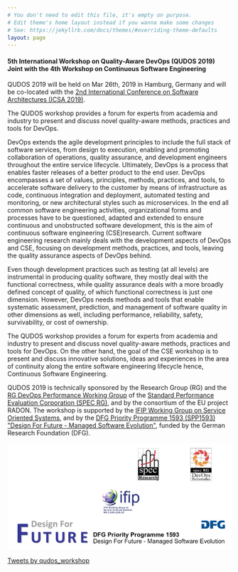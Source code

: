 ```yaml
---
# You don't need to edit this file, it's empty on purpose.
# Edit theme's home layout instead if you wanna make some changes
# See: https://jekyllrb.com/docs/themes/#overriding-theme-defaults
layout: page
---
```


#### 5th International Workshop on Quality-Aware DevOps (QUDOS 2019) Joint with the 4th Workshop on Continuous Software Engineering 

QUDOS 2019 will be held on Mar 26th, 2019 in Hamburg, Germany and will be co-located with the [2nd International Conference on Software Architectures (ICSA 2019)](https://swk-www.informatik.uni-hamburg.de/~icsa2019/).

The QUDOS workshop provides a forum for experts from academia and industry to present and discuss novel quality-aware methods, practices and tools for DevOps.

DevOps extends the agile development principles to include the full stack of software services, from design to execution, enabling and promoting collaboration of operations, quality assurance, and development engineers throughout the entire service lifecycle. Ultimately, DevOps is a process that enables faster releases of a better product to the end user. DevOps encompasses a set of values, principles, methods, practices, and tools, to accelerate software delivery to the customer by means of infrastructure as code, continuous integration and deployment, automated testing and monitoring, or new architectural styles such as microservices. In the end all common software engineering activities, organizational forms and processes have to be questioned, adapted and extended to ensure continuous and unobstructed software development, this is the aim of continuous software engineering (CSE)research. Current software engineering research mainly deals with the development aspects of DevOps and CSE, focusing on development methods, practices, and tools, leaving the quality assurance aspects of DevOps behind.

Even though development practices such as testing (at all levels) are instrumental in producing quality software, they mostly deal with the functional correctness, while quality assurance deals with a more broadly defined concept of quality, of which functional correctness is just one dimension. However, DevOps needs methods and tools that enable systematic assessment, prediction, and management of software quality in other dimensions as well, including performance, reliability, safety, survivability, or cost of ownership.

The QUDOS workshop provides a forum for experts from academia and industry to present and discuss novel quality-aware methods, practices and tools for DevOps. On the other hand, the goal of the CSE workshop is to present and discuss innovative solutions, ideas and experiences in the area of continuity along the entire software engineering lifecycle hence, Continuous Software Engineering. 

QUDOS 2019 is technically sponsored by the Research Group (RG) and the [RG DevOps Performance Working Group](https://research.spec.org/devopswg) of the [Standard Performance Evaluation Corporation (SPEC RG)](http://research.spec.org/), and by the consortium of the EU project RADON. The workshop is supported by the [IFIP Working Group on Service Oriented Systems](http://ifip-wg-sos.deib.polimi.it/), and by the [DFG Priority Programme 1593 (SPP1593) "Design For Future - Managed Software Evolution"](http://www.dfg-spp1593.de/), funded by the German Research Foundation (DFG).

<img src="qudos_sponsors.png" alt="Sponsers"
usemap="#sponsermap">

<map name="sponsermap">
<area shape="spec" coords="422,18,500,125" href="https://research.spec.org/" alt="Spec">
<area shape="devops" coords="600,18,670,128" href="https://research.spec.org/devopswg" alt="Spec DevOps">
<area shape="ifip" coords="310,148,458,247" href="http://ifip-wg-sos.deib.polimi.it/" alt="ifip">
<area shape="dfg" coords="27,250,746,346" href="http://www.dfg-spp1593.de/" alt="DFG">
</map> 

<a class="twitter-timeline" href="https://twitter.com/qudos_workshop?ref_src=twsrc%5Etfw">Tweets by qudos_workshop</a>
<script async src="https://platform.twitter.com/widgets.js" charset="utf-8"></script>
